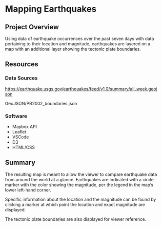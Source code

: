 # Mapping Earthquakes

## Project Overview

Using data of earthquake occurrences over the past seven days with data pertaining to their location and magnitude, earthquakes are layered on a map with an additional layer showing the tectonic plate boundaries. 

## Resources

### Data Sources 

https://earthquake.usgs.gov/earthquakes/feed/v1.0/summary/all_week.geojson

GeoJSON/PB2002_boundaries.json


### Software 

* Mapbox  API
* Leaflet
* VSCode
* D3
* HTML/CSS


## Summary

The resulting map is meant to allow the viewer to compare earthquake data from around the world at a glance. Earthquakes are indicated with a circle marker with the color showing the magnitude, per the legend in the map’s lower left-hand corner.

Specific information about the location and the magnitude can be found by clicking a marker at which point the location and exact magnitude are displayed.

The tectonic plate boundaries are also displayed for viewer reference.
